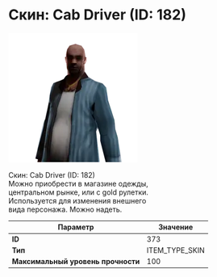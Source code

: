 # Скин: Cab Driver (ID: 182)

![Item Image](../img/373.webp?raw=true)

Скин: Cab Driver (ID: 182)<br>Можно приобрести в магазине одежды,<br>центральном рынке, или с gold рулетки.<br>Используется для изменения внешнего<br>вида персонажа. Можно надеть.


| Параметр | Значение |
|----------|----------|
| **ID** | 373 |
| **Тип** | ITEM_TYPE_SKIN |
| **Максимальный уровень прочности** | 100 |

